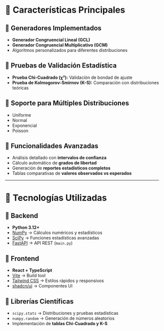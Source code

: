 # 🎯 Características Principales

## 🔹 Generadores Implementados
- **Generador Congruencial Lineal (GCL)**
- **Generador Congruencial Multiplicativo (GCM)**
- Algoritmos personalizados para diferentes distribuciones  

## 🔹 Pruebas de Validación Estadística
- **Prueba Chi-Cuadrado (χ²):** Validación de bondad de ajuste  
- **Prueba de Kolmogorov-Smirnov (K-S):** Comparación con distribuciones teóricas  

## 🔹 Soporte para Múltiples Distribuciones
- Uniforme  
- Normal  
- Exponencial  
- Poisson  

## 🔹 Funcionalidades Avanzadas
- Análisis detallado con **intervalos de confianza**  
- Cálculo automático de **grados de libertad**  
- Generación de **reportes estadísticos completos**  
- Tablas comparativas de **valores observados vs esperados**  

---

# 🚀 Tecnologías Utilizadas

## 🔹 Backend
- **Python 3.12+**  
- [NumPy](https://numpy.org/) → Cálculos numéricos y estadísticos  
- [SciPy](https://scipy.org/) → Funciones estadísticas avanzadas  
- [FastAPI](https://fastapi.tiangolo.com/) → API REST (`main.py`)  

## 🔹 Frontend
- **React + TypeScript**  
- [Vite](https://vitejs.dev/) → Build tool  
- [Tailwind CSS](https://tailwindcss.com/) → Estilos rápidos y responsivos  
- [shadcn/ui](https://ui.shadcn.com/) → Componentes UI  

## 🔹 Librerías Científicas
- `scipy.stats` → Distribuciones y pruebas estadísticas  
- `numpy.random` → Generación de números aleatorios  
- Implementación de **tablas Chi-Cuadrado y K-S**  
